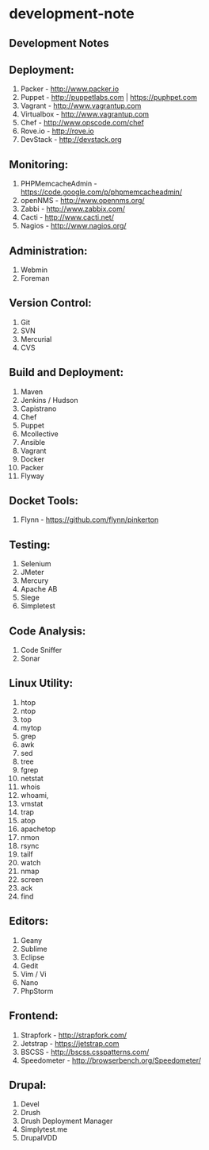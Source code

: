 development-note
================

Development Notes
-----------------

Deployment:
------------
1. Packer - http://www.packer.io
2. Puppet - http://puppetlabs.com | https://puphpet.com
3. Vagrant - http://www.vagrantup.com
4. Virtualbox - http://www.vagrantup.com
5. Chef - http://www.opscode.com/chef
6. Rove.io - http://rove.io
7. DevStack - http://devstack.org

Monitoring:
-----------
1. PHPMemcacheAdmin - https://code.google.com/p/phpmemcacheadmin/
2. openNMS - http://www.opennms.org/
3. Zabbi - http://www.zabbix.com/
4. Cacti - http://www.cacti.net/
5. Nagios - http://www.nagios.org/

Administration:
---------------
1. Webmin
2. Foreman

Version Control:
----------------
1. Git
2. SVN
3. Mercurial
4. CVS

Build and Deployment:
---------------------
1. Maven
2. Jenkins / Hudson
3. Capistrano
4. Chef
5. Puppet
6. Mcollective
7. Ansible
8. Vagrant
9. Docker
10. Packer
11. Flyway

Docket Tools:
------------
1. Flynn - https://github.com/flynn/pinkerton

Testing:
--------
1. Selenium
2. JMeter
3. Mercury
4. Apache AB
5. Siege
6. Simpletest

Code Analysis:
--------------
1. Code Sniffer
2. Sonar


Linux Utility:
--------------
1. htop
2. ntop
3. top
4. mytop
5. grep
6. awk
7. sed
8. tree
9. fgrep
10. netstat
11. whois
12. whoami, 
13. vmstat
14. trap
15. atop
16. apachetop
17. nmon
18. rsync
19. tailf
20. watch
21. nmap
22. screen
23. ack
24. find

Editors:
--------
1. Geany
2. Sublime
3. Eclipse
4. Gedit
5. Vim / Vi
6. Nano
7. PhpStorm

Frontend:
---------
1. Strapfork - http://strapfork.com/
2. Jetstrap - https://jetstrap.com
3. BSCSS - http://bscss.csspatterns.com/
4. Speedometer - http://browserbench.org/Speedometer/

Drupal:
-------
1. Devel
2. Drush
3. Drush Deployment Manager
4. Simplytest.me
5. DrupalVDD
